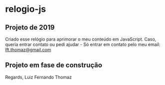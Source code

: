 # relogio-js

## Projeto de 2019 ## 

Criado esse relógio para aprimorar o meu conteúdo em JavaScript.
Caso, queria entrar contato ou pedi ajudar - Só entrar em contato pelo meu email: lft.thomaz@gmail.com

## Projeto em fase de construção ##

Regards, Luiz Fernando Thomaz
